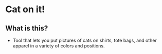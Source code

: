 # Cat on it!

## What is this?
* Tool that lets you put pictures of cats on shirts, tote bags, and other apparel in a variety of colors and positions.
